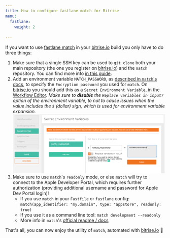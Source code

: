 ```yaml
---
title: How to configure fastlane match for Bitrise
menu:
  fastlane:
    weight: 2

---
```

If you want to use [fastlane match](https://github.com/fastlane/fastlane/tree/master/match)
in your [bitrise.io](https://www.bitrise.io/) build you only have to do three things:

1. Make sure that a single SSH key can be used to `git clone` both your main repository (the one
   you register on [bitrise.io](https://www.bitrise.io/)) and the `match` repository.
   You can find more info [in this guide](/faq/adding-projects-with-submodules/).
1. Add an environment variable `MATCH_PASSWORD`, as
   [described in `match`'s docs](https://github.com/fastlane/fastlane/tree/master/match#encryption-password),
   to specify the `Encryption password` you used for `match`.
   On [bitrise.io](https://www.bitrise.io/) you should add this as a `Secret Environment Variable`,
   in the [Workflow Editor](http://devcenter.bitrise.io/docs/add-your-first-step-to-your-apps-workflow).
   _Make sure to __disable__ the `Replace variables in input?` option of the environment
   variable, to not to cause issues when the value includes the `$` (dollar) sign, which is used
   for environment variable expansion._
   ![Screenshot - Fastlane match secret env var setup](/img/tips-and-tricks/fastlane-match-password-secret-env.png)
1. Make sure to use `match`'s `readonly` mode, or else `match` will try to connect
   to the Apple Developer Portal, which requires further authorization (providing additional
   username and password for Apple Dev Portal login)!
    * If you use `match` in your `Fastfile` or `fastlane` config: `match(app_identifier: "my.domain", type: "appstore", readonly: true)`
    * If you use it as a command line tool: `match development --readonly`
    * More info in `match`'s [official readme / docs](https://docs.fastlane.tools/actions/match/)

That's all, you can now enjoy the utility of `match`, automated with [bitrise.io](https://www.bitrise.io/) 🚀